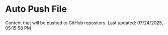 # Auto Push File

Content that will be pushed to GitHub repository.
Last updated: 07/24/2025, 05:15:58 PM